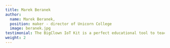 ```yaml
---
title: Marek Beranek
author:
  name: Marek Beranek,
  position: maker - director of Unicorn College
  image: beranek.jpg
testimonial: The BigClown IoT Kit is a perfect educational tool to teach new technologies, especially in IoT area.
weight: 2
---
```

